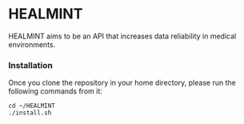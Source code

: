 # HEALMINT

HEALMINT aims to be an API that increases data reliability in medical environments.


### Installation

Once you clone the repository in your home directory, please run the following commands from it:
```
cd ~/HEALMINT
./install.sh
```
